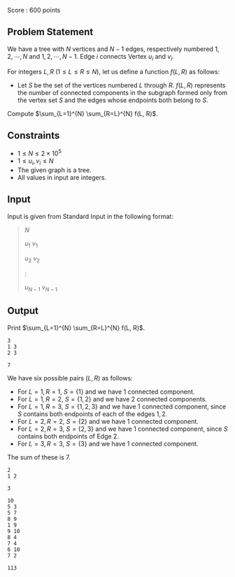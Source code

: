Score : $600$ points

## Problem Statement

We have a tree with $N$ vertices and $N-1$ edges, respectively numbered $1, 2,\cdots, N$ and $1, 2, \cdots, N-1$. Edge $i$ connects Vertex $u_i$ and $v_i$.

For integers $L, R$ ($1 \leq L \leq R \leq N$), let us define a function $f(L, R)$ as follows:

- Let $S$ be the set of the vertices numbered $L$ through $R$. $f(L, R)$ represents the number of connected components in the subgraph formed only from the vertex set $S$ and the edges whose endpoints both belong to $S$.

Compute $\sum_{L=1}^{N} \sum_{R=L}^{N} f(L, R)$.

## Constraints

- $1 \leq N \leq 2 \times 10^5$
- $1 \leq u_i, v_i \leq N$
- The given graph is a tree.
- All values in input are integers.

## Input

Input is given from Standard Input in the following format:

> $N$
> 
> $u_1$ $v_1$
> 
> $u_2$ $v_2$
> 
> $:$
> 
> $u_{N-1}$ $v_{N-1}$

## Output

Print $\sum_{L=1}^{N} \sum_{R=L}^{N} f(L, R)$.

```input1
3
1 3
2 3
```

```output1
7
```

We have six possible pairs $(L, R)$ as follows:

- For $L = 1, R = 1$, $S = \{1\}$ and we have $1$ connected component.
- For $L = 1, R = 2$, $S = \{1, 2\}$ and we have $2$ connected components.
- For $L = 1, R = 3$, $S = \{1, 2, 3\}$ and we have $1$ connected component, since $S$ contains both endpoints of each of the edges $1, 2$.
- For $L = 2, R = 2$, $S = \{2\}$ and we have $1$ connected component.
- For $L = 2, R = 3$, $S = \{2, 3\}$ and we have $1$ connected component, since $S$ contains both endpoints of Edge $2$.
- For $L = 3, R = 3$, $S = \{3\}$ and we have $1$ connected component.

The sum of these is $7$.

```input2
2
1 2
```

```output2
3
```

```input3
10
5 3
5 7
8 9
1 9
9 10
8 4
7 4
6 10
7 2
```

```output3
113
```